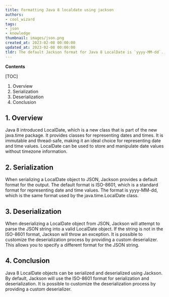 ```yaml
---
title: Formatting Java 8 localdate using jackson
authors:
- cool_wizard
tags:
- json
- knowledge
thumbnail: images/json.png
created_at: 2023-02-08 00:00:00
updated_at: 2023-02-08 00:00:00
tldr: The default Jackson format for Java 8 LocalDate is `yyyy-MM-dd`.
---
```


**Contents**

[TOC]

1. Overview 
2. Serialization 
3. Deserialization 
4. Conclusion 

## 1. Overview 
Java 8 introduced LocalDate, which is a new class that is part of the new java.time package. It provides classes for representing dates and times. It is immutable and thread-safe, making it an ideal choice for representing date and time values. LocalDate can be used to store and manipulate date values without timezone information. 

## 2. Serialization 
When serializing a LocalDate object to JSON, Jackson provides a default format for the output. The default format is ISO-8601, which is a standard format for representing date and time values. The format is yyyy-MM-dd, which is the same format used by the java.time.LocalDate class. 

## 3. Deserialization 
When deserializing a LocalDate object from JSON, Jackson will attempt to parse the JSON string into a valid LocalDate object. If the string is not in the ISO-8601 format, Jackson will throw an exception. It is possible to customize the deserialization process by providing a custom deserializer. This allows you to specify a different format for the JSON string. 

## 4. Conclusion 
Java 8 LocalDate objects can be serialized and deserialized using Jackson. By default, Jackson will use the ISO-8601 format for serialization and deserialization. It is possible to customize the deserialization process by providing a custom deserializer.
